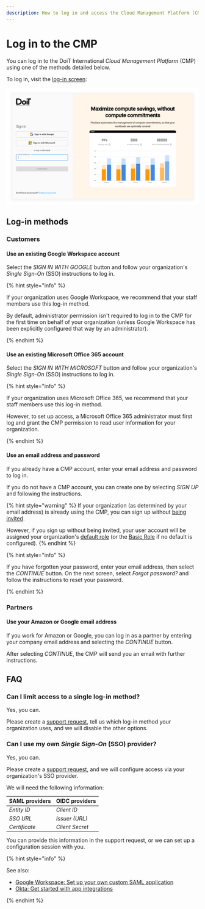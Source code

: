 ```yaml
---
description: How to log in and access the Cloud Management Platform (CMP)
---
```


# Log in to the CMP

You can log in to the DoiT International _Cloud Management Platform_ (CMP) using one of the methods detailed below.

To log in, visit the [log-in screen](https://app.doit-intl.com/login):

![A screenshot of the log-in screen](../.gitbook/assets/cmp-log-in.png)

## Log-in methods

### Customers

#### Use an existing Google Workspace account

<!-- textlint-disable terminology -->
Select the _SIGN IN WITH GOOGLE_ button and follow your organization's _Single Sign-On_ (SSO) instructions to log in.
<!-- textlint-enable -->

{% hint style="info" %}

If your organization uses Google Workspace, we recommend that your staff members use this log-in method.

By default, administrator permission isn't required to log in to the CMP for the first time on behalf of your organization (unless Google Workspace has been explicitly configured that way by an administrator).

{% endhint %}

#### Use an existing Microsoft Office 365 account

Select the _SIGN IN WITH MICROSOFT_ button and follow your organization's _Single Sign-On_ (SSO) instructions to log in.

{% hint style="info" %}

If your organization uses Microsoft Office 365, we recommend that your staff members use this log-in method.

However, to set up access, a Microsoft Office 365 administrator must first log and grant the CMP permission to read user information for your organization.

{% endhint %}

#### Use an email address and password

If you already have a CMP account, enter your email address and password to log in.

If you do not have a CMP account, you can create one by selecting _SIGN UP_ and following the instructions.

{% hint style="warning" %}
If your organization (as determined by your email address) is already using the CMP, you can sign up without [being invited](../user-management/creating-a-new-user.md#inviting-new-users).

However, if you sign up without being invited, your user account will be assigned your organization's [default role](../user-management/manage-roles.md#setting-a-default-role) (or the [Basic Role](../user-management/manage-roles.md#basic-role) if no default is configured).
{% endhint %}

{% hint style="info" %}

If you have forgotten your password, enter your email address, then select the _CONTINUE_ button. On the next screen, select _Forgot password?_ and follow the instructions to reset your password.

{% endhint %}

### Partners

#### Use your Amazon or Google email address

If you work for Amazon or Google, you can log in as a partner by entering your company email address and selecting the _CONTINUE_ button.

After selecting _CONTINUE_, the CMP will send you an email with further instructions.

## FAQ

### Can I limit access to a single log-in method?

Yes, you can.

Please create a [support request](../services/consulting-support/README.md), tell us which log-in method your organization uses, and we will disable the other options.

### Can I use my own _Single Sign-On_ (SSO) provider?

Yes, you can.

Please create a [support request](../services/consulting-support/README.md), and we will configure access via your organization's SSO provider.

We will need the following information:

| SAML providers  | OIDC providers  |
| --------------- | --------------- |
| _Entity ID_     | _Client ID_     |
| _SSO URL_       | _Issuer (URL)_  |
| _Certificate_   | _Client Secret_ |

You can provide this information in the support request, or we can set up a configuration session with you.

{% hint style="info" %}

See also:

* [Google Workspace: Set up your own custom SAML application](https://support.google.com/a/answer/6087519?hl=en)
* [Okta: Get started with app integrations](https://help.okta.com/oie/en-us/Content/Topics/Apps/apps-overview-get-started.htm)

{% endhint %}
